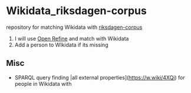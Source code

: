 # Wikidata_riksdagen-corpus
repository for matching Wikidata with [riksdagen-corpus](https://github.com/welfare-state-analytics/riksdagen-corpus)

1. I will use [Open Refine](https://www.wikidata.org/wiki/Wikidata:Tools/OpenRefine) and match with Wikidata
1. Add a person to WIkidata if its missing

## Misc
* SPARQL query finding |all external properties](https://w.wiki/4XQi) for people in Wikidata with  
